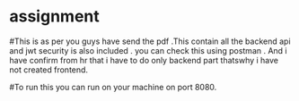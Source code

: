 # assignment

#This is as per you guys have send the pdf .This contain all the backend api and jwt security is also included . you can check this using postman . And i have confirm from hr that i have to do only backend part thatswhy i have not created frontend. 

#To run this you can run on your machine on port 8080.
